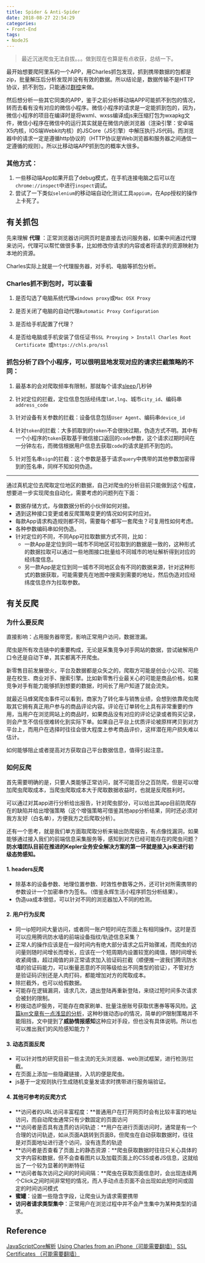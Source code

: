 ```yaml
---
title: Spider & Anti-Spider
date: 2018-08-27 22:54:29
categories: 
- Front-End
tags: 
- NodeJS
---
```


> 最近沉迷爬虫无法自拔。。。做到现在也算是有点收获，总结一下。

最开始想要爬阿里系的一个APP，用Charles抓包发现，抓到携带数据的包都是zip，批量解压后分析发现并没有有效的数据。所以结论是，数据传输不是HTTP协议，抓不到包，只能通过[群控](https://mp.weixin.qq.com/s/vaqFkjj5Mg_f3JkZXhzLYQ)来做。

然后想分析一些其它同类的APP，鉴于之前分析移动端APP可能抓不到包的情况，转而去看有没有对应的微信小程序。微信小程序的请求是一定能抓到包的，因为，微信小程序的项目在编译时是将wxml、wxss编译成js来压缩打包为wxapkg文件，微信小程序在微信中的运行其实就是在微信内嵌浏览器（渲染引擎：安卓端X5内核，IOS端Webkit内核）的JSCore（JS引擎）中解压执行JS代码。而浏览器中的请求一定是遵循http协议的（HTTP协议是Web浏览器和服务器之间通信一定遵循的规则）。所以比移动端APP抓到包的概率大很多。

<!-- more -->

<!-- X5内核是渲染引擎，浏览器内核也称为渲染引擎 -->


### 其他方式：

1. 一些移动端App如果开启了debug模式，在手机连接电脑之后可以在`chrome://inspect`中进行`inspect`调试。
2. 尝试了一下类似`selenium`的移动端自动化测试工具`appium`，在App授权的操作上卡死了。



## 有关抓包

先来理解 **代理** ：正常浏览器访问网页时是直接去访问服务器，如果中间通过代理来访问，代理可以帮忙做很多事，比如修改你请求的内容或者将请求的资源映射为本地的资源。

Charles实际上就是一个代理服务器，对手机、电脑等抓包分析。

### Charles抓不到包时，可以查看

1. 是否勾选了电脑系统代理`windows proxy`或`Mac OSX Proxy`

2. 是否关闭了电脑的自动代理`Automatic Proxy Configuration`

3. 是否给手机配置了代理？

4. 是否给电脑或手机安装了信任证书`SSL Proxying > Install Charles Root Certificate `或`https://chls.pro/ssl` 



### 抓包分析了四个小程序，可以很明显地发现对应的请求拦截策略的不同：

1. 最基本的会对爬取频率有限制，那就每个请求[sleep](https://www.reddit.com/r/javascript/comments/5abyi2/is_there_a_way_to_implement_sleep_with_es6/)几秒钟

2. 针对定位的拦截，定位信息包括经纬度`lat,lng`、城市`city_id`、编码串`address_code`

3. 针对设备有关参数的拦截：设备信息包括`User Agent`、编码串`device_id`

4. 针对`token`的拦截：大多抓取到的`token`不会很快过期，伪造方式不明。其中有一个小程序的`token`获取基于微信接口返回的`code`参数，这个请求过期时间在一分钟左右，而微信根据用户信息去获取`code`的请求是抓不到包的。

5. 针对签名串`sign`的拦截：这个参数是基于请求`query`中携带的其他参数加密得到的签名串，同样不知如何伪造。

---

通过真机定位去爬取定位地区的数据，自己对爬虫的分析目前只能做到这个程度，想要进一步实现爬虫自动化，需要考虑的问题列在下面：

* 数据存储方式，与做数据分析的小伙伴如何对接。
* 遇到这种接口变更或者反爬策略变更的情况如何实时应对。
* 每款App请求构造规则都不同，需要每个都写一套爬虫？可复用性如何考虑。
* 各种参数编码串如何伪造。
* 针对定位的不同，不同App可拉取数据方式不同，比如：
  * 一款App是定位到同一城市不同地区可拉取到的数据是一致的，这种形式的数据拉取可以通过一些地图接口批量给不同城市的地址解析得到对应的经纬度信息。
  * 另一款App是定位到同一城市不同地区会有不同的数据来源，针对这种形式的数据获取，可能需要先在地图中搜索到需要的地址，然后伪造对应经纬度信息作为拉取参数。


## 有关反爬

### 为什么要反爬

直接影响：占用服务器带宽，影响正常用户访问，数据泄漏。

爬虫是所有攻击链中的重要构成，无论是采集竞争对手网站的数据，尝试破解用户口令还是自动下单，其实都离不开爬虫。

新零售目前发展很火，平台及数据都是众矢之的，爬取方可能是创业小公司、可能是在校生、商业对手、搜索引擎。比如新零售行业最关心的可能是商品价格，如果竞争对手有能力能够抓到想要的数据，时间长了用户知道了就会流失。

就最近马蜂窝爬虫事件可以看到，商家为了转化率与销售业绩，会想到依靠爬虫爬取其它拥有真正用户参与的商品评论内容。评论在订单转化上具有非常重要的作用，当用户在浏览网站上的商品时，如果商品没有对应的评论记录或者购买记录，则会产生不信任很难转化到实际下单。如果自己平台上优质评论被原样拷贝到对方平台上，而用户在选择时往往会很大程度上参考商品评价，这样潜在用户损失难以估计。

如何能够阻止或者提高对方获取自己平台数据信息，值得引起注意。

### 如何反爬

首先需要明确的是，只要人类能够正常访问，就不可能百分之百防爬，但是可以增加爬虫爬取成本，当爬虫爬取成本大于爬取数据收益时，也就是反爬胜利时。

可以通过对其app进行分析给出报告，针对爬虫部分，可以给出其app目前防爬存在的缺陷并给出增强策略（这个增强策略可借鉴其他app分析结果，同时还必须对我方友好（白名单），方便我方之后爬取分析）。

还有一个思考，就是我们单方面取爬取分析来输出防爬报告，有点像找漏洞，如果能够通过接入我们的前端信息采集服务等，感知到对方已经可能存在的爬虫问题？**防水墙团队目前在推进的Kepler业务安全解决方案的第一环就是接入js来进行初级态势感知。** 

#### 1. headers反爬

* 除基本的设备参数、地理位置参数、时效性参数等之外，还可针对所需携带的参数设计一个加密串作为签名。（借鉴永辉生活小程序抓包分析结果）。
* 伪造ua成本很低，可以针对不同的浏览器加入不同的检测。

#### 2. 用户行为反爬

* 同一ip短时间大量访问，或者同一账户短时间在页面上有相同操作。这时是否可以应用腾讯防水墙的前端设备指纹/轨迹信息采集？
* 正常人的操作应该是在一段时间内有绝大部分请求之后开始骤减，而爬虫的访问量则随时间增长而增长，应该在一个短周期内设置较宽的阈值，随时间增长收紧阈值，超过阈值的非正常请求加入验证码拦截（顺便推一波我们腾讯防水墙的验证码能力，可以衡量恶意的不同等级给出不同类型的验证），不管对方是验证码识别还是人肉打码，都能增加对方的爬取成本。
* 除拦截外，也可以给假数据。
* 可能存在逻辑漏洞，请求几次，退出登陆再重新登陆，来绕过短时间多次请求会被封的限制。
* 秒拨动态IP服务，可能存在商家刷单、批量注册账号获取优惠券等等风险。[这篇km文章有一点浅显的分析](http://km.oa.com/group/3292/articles/show/357973)，这种秒拨动态ip的情况，简单的IP限制策略并不能阻挡，文中提到了**威胁情报感知**这种应对手段，但也没有具体说明。所以也可以推出我们的风险感知能力？

#### 3. 动态页面反爬

* 可以针对性的研究目前一些主流的无头浏览器、web测试框架，进行检测/拦截。
* 在页面上添加一些隐藏链接，入坑的便是爬虫。
* js基于一定规则执行生成随机变量发请求时携带进行服务端验证。

#### 4. 其他可参考的反爬方式

* **访问者的URL访问丰富程度：**普通用户在打开网页时会有比较丰富的地址访问，而自动爬虫通常只有少数固定的页面访问
* **访问者是否具有连贯的访问轨迹：**用户在进行页面访问时，通常是有一个合理的访问轨迹，如从页面A跳转到页面B，但爬虫在自动获取数据时，往往是对页面地址进行逐个访问，没有连贯的轨迹
* **访问者是否查看了页面上的静态资源：**爬虫获取数据时往往只关心具体的文字内容和数据，但不会查看图片以及加载页面上的CSS或者JS信息，这就给出了一个较为显著的判断特征
* **访问者每次访问之间的时间间隔：**爬虫在获取页面信息时，会出现连续两个Click之间时间非常短的情况，而人手动点击页面不会出现如此短时间或固定的时间访问模式
* **蜜罐**：设置一些隐含字段，让爬虫认为请求需要携带
* **访问者请求类型集中**：正常用户在浏览过程中并不会产生集中为某种类型的请求。




## Reference

[JavaScriptCore解析](https://cloud.tencent.com/developer/article/1004875)
[Using Charles from an iPhone（可能需要翻墙）](https://www.charlesproxy.com/documentation/faqs/using-charles-from-an-iphone/)
[SSL Certificates （可能需要翻墙）](https://www.charlesproxy.com/documentation/using-charles/ssl-certificates/)
